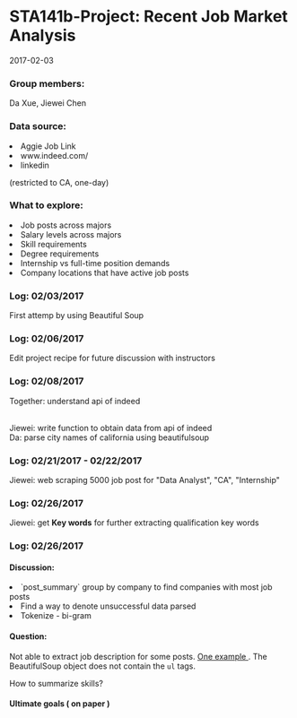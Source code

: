 # STA141b-Project: Recent Job Market Analysis
2017-02-03

### Group members: 
Da Xue, Jiewei Chen

### Data source: 
<li> Aggie Job Link </li>
<li> www.indeed.com/ </li>
<li> linkedin </li>
<p> (restricted to CA, one-day) </p>

### What to explore: 
<li> Job posts across majors </li>
<li> Salary levels across majors </li>
<li> Skill requirements </li>
<li> Degree requirements </li>
<li> Internship vs full-time position demands </li>
<li> Company locations that have active job posts </li>


### Log: 02/03/2017
First attemp by using Beautiful Soup

### Log: 02/06/2017
Edit project recipe for future discussion with instructors

### Log: 02/08/2017
Together: understand api of indeed

<br> Jiewei: write function to obtain data from api of indeed
<br> Da: parse city names of california using beautifulsoup

### Log: 02/21/2017 - 02/22/2017
Jiewei: web scraping 5000 job post for "Data Analyst", "CA", "Internship"

### Log: 02/26/2017
Jiewei: get **Key words** for further extracting qualification key words

### Log: 02/26/2017
#### Discussion:
<li> `post_summary` group by company to find companies with most job posts </li>
<li>  Find a way to denote unsuccessful data parsed </li>
<li>  Tokenize - bi-gram </li>

#### Question:
Not able to extract job description for some posts. <a href = "https://www.indeed.com/viewjob?jk=2597a304d86609fc&qd=N2J-naHqk5bSExrJs-uSyH9HAx4PLUCTZQfXawpJOgkOVqMCVMkmCS8enUuplbB-4rYdC8l5t_9_l80gUVoC8ASNtTMq3B26cxHbEL5qrrg1Vu4aS9dH_tvzuwb-B6Jr&atk=1b9hm0f13af35cn0&utm_source=publisher&utm_medium=organic_listings&utm_campaign=affiliate"> One example </a>. The BeautifulSoup object does not contain the `ul` tags.

How to summarize skills?

#### Ultimate goals ( on paper )

